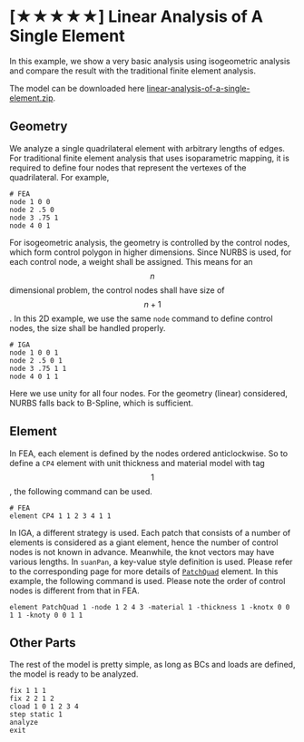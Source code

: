 # [★★★★★] Linear Analysis of A Single Element

In this example, we show a very basic analysis using isogeometric analysis and compare the result with the traditional
finite element analysis.

The model can be downloaded here [linear-analysis-of-a-single-element.zip](linear-analysis-of-a-single-element.zip).

## Geometry

We analyze a single quadrilateral element with arbitrary lengths of edges. For traditional finite element analysis that
uses isoparametric mapping, it is required to define four nodes that represent the vertexes of the quadrilateral. For
example,

```
# FEA
node 1 0 0
node 2 .5 0
node 3 .75 1
node 4 0 1
```

For isogeometric analysis, the geometry is controlled by the control nodes, which form control polygon in higher
dimensions. Since NURBS is used, for each control node, a weight shall be assigned. This means for an $$n$$ dimensional
problem, the control nodes shall have size of $$n+1$$. In this 2D example, we use the same `node` command to define
control nodes, the size shall be handled properly.

```
# IGA
node 1 0 0 1
node 2 .5 0 1
node 3 .75 1 1
node 4 0 1 1
```

Here we use unity for all four nodes. For the geometry (linear) considered, NURBS falls back to B-Spline, which is
sufficient.

## Element

In FEA, each element is defined by the nodes ordered anticlockwise. So to define a `CP4` element with unit thickness and
material model with tag $$1$$, the following command can be used.

```
# FEA
element CP4 1 1 2 3 4 1 1
```

In IGA, a different strategy is used. Each patch that consists of a number of elements is considered as a giant element,
hence the number of control nodes is not known in advance. Meanwhile, the knot vectors may have various lengths.
In `suanPan`, a key-value style definition is used. Please refer to the corresponding page for more details
of [`PatchQuad`](../../../Library/Element/Patch/PatchQuad.md) element. In this example, the following command is used.
Please note the order of control nodes is different from that in FEA.

```
element PatchQuad 1 -node 1 2 4 3 -material 1 -thickness 1 -knotx 0 0 1 1 -knoty 0 0 1 1
```

## Other Parts

The rest of the model is pretty simple, as long as BCs and loads are defined, the model is ready to be analyzed.

```
fix 1 1 1
fix 2 2 1 2
cload 1 0 1 2 3 4
step static 1
analyze
exit
```